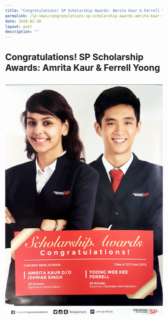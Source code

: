 ```yaml
---
title: "Congratulations! SP Scholarship Awards: Amrita Kaur & Ferrell Yoong"
permalink: /lp-news/congratulations-sp-scholarship-awards-amrita-kaur-ferrell-yoong/
date: 2018-02-28
layout: post
description: ""
---
```

Congratulations! SP Scholarship Awards: Amrita Kaur & Ferrell Yoong
===================

<br>
<img src="/images/SP_Scholar.jpg" 
         style="width:700px"
	/>
<br>


